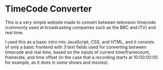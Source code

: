 # TimeCode Converter

This is a very simple website made to convert between television timecode (commonly used at broadcasting companies such as the BBC and ITV) and real time.

I used this as a basic intro into JavaScript, CSS, and HTML, and it consists of only a basic frontend with 3 text fields used for converting between timecode and real time, based on the inputs of current time/framecount, framerate, and time offset (in the case that a recording starts at 10:00:00:00 for example, as it does in some shows and movies).
